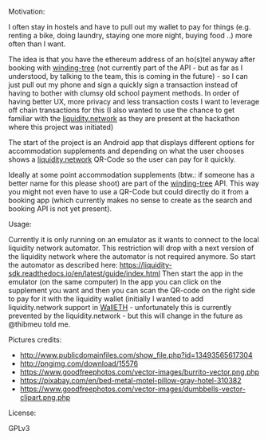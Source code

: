 Motivation:

I often stay in hostels and have to pull out my wallet to pay for things (e.g. renting a bike, doing laundry, staying one more night, buying food ..) more often than I want.

The idea is that you have the ethereum address of an ho(s)tel anyway after booking with [winding-tree](https://windingtree.com) (not currently part of the API - but as far as I understood, by talking to the team, this is coming in the future) - so I can just pull out my phone and sign a quickly sign a transaction instead of having to bother with clumsy old school payment methods. In order of having better UX, more privacy and less transaction costs I want to leverage off chain transactions for this (I also wanted to use the chance to get familiar with the [liquidity.network](https://liquidity.network) as they are present at the hackathon where this project was initiated)

The start of the project is an Android app that displays different options for accommodation supplements and depending on what the user chooses shows a [liquidity.network](https://liquidity.network) QR-Code so the user can pay for it quickly.

Ideally at some point accommodation supplements (btw.: if someone has a better name for this please shoot) are part of the [winding-tree](https://windingtree.com) API. This way you might not even have to use a QR-Code but could directly do it from a booking app (which currently makes no sense to create as the search and booking API is not yet present). 

Usage:

Currently it is only running on an emulator as it wants to connect to the local liquidity network automator. This restriction will drop with a next version of the liquidity network where the automator is not required anymore.
So start the automator as described here: https://liquidity-sdk.readthedocs.io/en/latest/guide/index.html
Then start the app in the emulator (on the same computer) 
In the app you can click on the supplement you want and then you can scan the QR-code on the right side to pay for it with the liquidity wallet (initially I wanted to add liquidity.network support in [WallETH](https://walleth.org) - unfortunately this is currently prevented by the liquidity.network - but this will change in the future as @thibmeu told me.   

Pictures credits:

 * http://www.publicdomainfiles.com/show_file.php?id=13493565617304
 * http://pngimg.com/download/15576
 * https://www.goodfreephotos.com/vector-images/burrito-vector.png.php
 * https://pixabay.com/en/bed-metal-motel-pillow-gray-hotel-310382
 * https://www.goodfreephotos.com/vector-images/dumbbells-vector-clipart.png.php
 
License:

 GPLv3